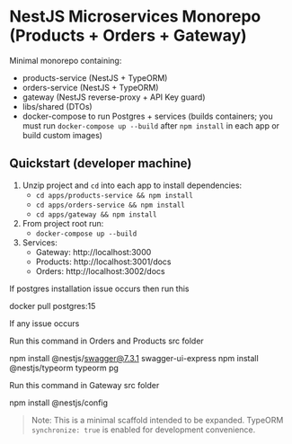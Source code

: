 # NestJS Microservices Monorepo (Products + Orders + Gateway)

Minimal monorepo containing:
- products-service (NestJS + TypeORM)
- orders-service (NestJS + TypeORM)
- gateway (NestJS reverse-proxy + API Key guard)
- libs/shared (DTOs)
- docker-compose to run Postgres + services (builds containers; you must run `docker-compose up --build` after `npm install` in each app or build custom images)

## Quickstart (developer machine)
1. Unzip project and `cd` into each app to install dependencies:
   - `cd apps/products-service && npm install`
   - `cd apps/orders-service && npm install`
   - `cd apps/gateway && npm install`
2. From project root run:
   - `docker-compose up --build`
3. Services:
   - Gateway: http://localhost:3000
   - Products: http://localhost:3001/docs
   - Orders: http://localhost:3002/docs


If postgres installation issue occurs then run this 

docker pull postgres:15

If any issue occurs

Run this command in Orders and Products src folder

npm install @nestjs/swagger@7.3.1 swagger-ui-express
npm install @nestjs/typeorm typeorm pg

Run this command in Gateway src folder

npm install @nestjs/config

> Note: This is a minimal scaffold intended to be expanded. TypeORM `synchronize: true` is enabled for development convenience.

